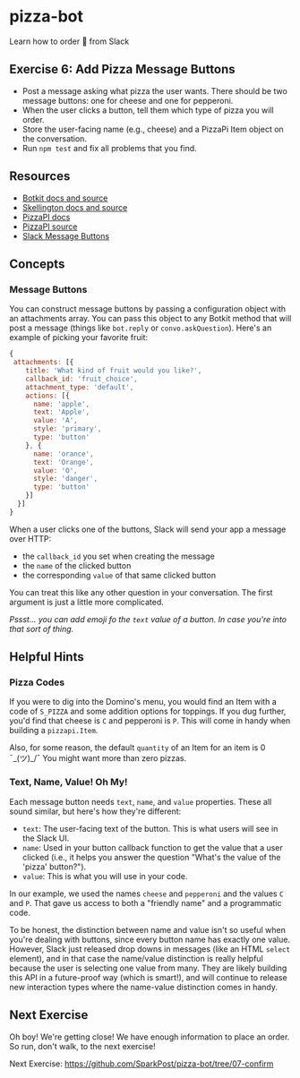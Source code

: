 # pizza-bot
Learn how to order 🍕 from Slack

## Exercise 6: Add Pizza Message Buttons
* Post a message asking what pizza the user wants. There should be two message buttons: one for cheese and one for pepperoni.
* When the user clicks a button, tell them which type of pizza you will order.
* Store the user-facing name (e.g., cheese) and a PizzaPi Item object on the conversation.
* Run `npm test` and fix all problems that you find.

## Resources

* [Botkit docs and source](https://github.com/howdyai/botkit)
* [Skellington docs and source](https://github.com/Skellington-Closet/skellington)
* [PizzaPI docs](http://riaevangelist.github.io/node-dominos-pizza-api/)
* [PizzaPI source](https://github.com/RIAEvangelist/node-dominos-pizza-api)
* [Slack Message Buttons](https://api.slack.com/docs/message-buttons)

## Concepts

### Message Buttons

You can construct message buttons by passing a configuration object with an attachments array. You can pass this object to any Botkit method that will post a message (things like `bot.reply` or `convo.askQuestion`). Here's an example of picking your favorite fruit:

```js
{
 attachments: [{
    title: 'What kind of fruit would you like?',
    callback_id: 'fruit_choice',
    attachment_type: 'default',
    actions: [{
      name: 'apple',
      text: 'Apple',
      value: 'A',
      style: 'primary',
      type: 'button'
    }, {
      name: 'orance',
      text: 'Orange',
      value: 'O',
      style: 'danger',
      type: 'button'
    }]
  }]
}
```

When a user clicks one of the buttons, Slack will send your app a message over HTTP:

* the `callback_id` you set when creating the message
* the `name` of the clicked button
* the corresponding `value` of that same clicked button

You can treat this like any other question in your conversation. The first argument is just a little more complicated.

*Pssst... you can add emoji fo the `text` value of a button. In case you're into that sort of thing.*

## Helpful Hints

### Pizza Codes

If you were to dig into the Domino's menu, you would find an Item with a code of `S_PIZZA` and some addition options for toppings. If you dug further, you'd find that cheese is `C` and pepperoni is `P`. This will come in handy when building a `pizzapi.Item`.

Also, for some reason, the default `quantity` of an Item for an item is 0 ¯\_(ツ)_/¯ You might want more than zero pizzas.

### Text, Name, Value! Oh My!

Each message button needs `text`, `name`, and `value` properties. These all sound similar, but here's how they're different:

* `text`: The user-facing text of the button. This is what users will see in the Slack UI.
* `name`: Used in your button callback function to get the value that a user clicked (i.e., it helps you answer the question "What's the value of the 'pizza' button?").
* `value`: This is what you will use in your code.

In our example, we used the names `cheese` and `pepperoni` and the values `C` and `P`. That gave us access to both a "friendly name" and a programmatic code.

To be honest, the distinction between name and value isn't so useful when you're dealing with buttons, since every button name has exactly one value. However, Slack just released drop downs in messages (like an HTML `select` element), and in that case the name/value distinction is really helpful because the user is selecting one value from many. They are likely building this API in a future-proof way (which is smart!), and will continue to release new interaction types where the name-value distinction comes in handy.

## Next Exercise

Oh boy! We're getting close! We have enough information to place an order. So run, don't walk, to the next exercise!

Next Exercise: https://github.com/SparkPost/pizza-bot/tree/07-confirm

